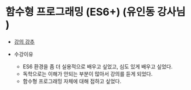# 함수형 프로그래밍 (ES6+) (유인동 강사님 )

* [강의 강추](https://programmers.co.kr/learn/courses/7637)

* 수강이유
  * ES6 환경을 좀 더 실용적으로 배우고 싶었고, 심도 있게 배우고 싶었다.
  * 독학으로는 이해가 안되는 부분이 많아서 강의를 듣게 되었다.
  * 함수형 프로그래밍 자체에 대해 접하고 싶었다.